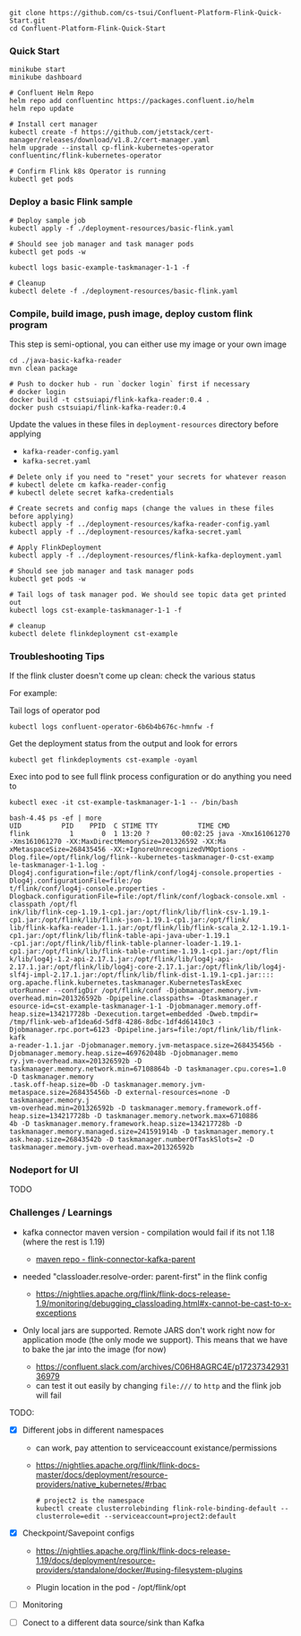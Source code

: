 
```
git clone https://github.com/cs-tsui/Confluent-Platform-Flink-Quick-Start.git
cd Confluent-Platform-Flink-Quick-Start
```

### Quick Start
```
minikube start
minikube dashboard

# Confluent Helm Repo
helm repo add confluentinc https://packages.confluent.io/helm
helm repo update

# Install cert manager
kubectl create -f https://github.com/jetstack/cert-manager/releases/download/v1.8.2/cert-manager.yaml 
helm upgrade --install cp-flink-kubernetes-operator confluentinc/flink-kubernetes-operator

# Confirm Flink k8s Operator is running
kubectl get pods
```

### Deploy a basic Flink sample
```
# Deploy sample job
kubectl apply -f ./deployment-resources/basic-flink.yaml

# Should see job manager and task manager pods
kubectl get pods -w

kubectl logs basic-example-taskmanager-1-1 -f

# Cleanup
kubectl delete -f ./deployment-resources/basic-flink.yaml
```


### Compile, build image, push image, deploy custom flink program

This step is semi-optional, you can either use my image or your own image
```
cd ./java-basic-kafka-reader
mvn clean package

# Push to docker hub - run `docker login` first if necessary
# docker login
docker build -t cstsuiapi/flink-kafka-reader:0.4 .
docker push cstsuiapi/flink-kafka-reader:0.4
```

Update the values in these files in `deployment-resources` directory before applying
* `kafka-reader-config.yaml`
* `kafka-secret.yaml`

```
# Delete only if you need to "reset" your secrets for whatever reason
# kubectl delete cm kafka-reader-config
# kubectl delete secret kafka-credentials

# Create secrets and config maps (change the values in these files before applying)
kubectl apply -f ../deployment-resources/kafka-reader-config.yaml
kubectl apply -f ../deployment-resources/kafka-secret.yaml

# Apply FlinkDeployment
kubectl apply -f ../deployment-resources/flink-kafka-deployment.yaml

# Should see job manager and task manager pods
kubectl get pods -w

# Tail logs of task manager pod. We should see topic data get printed out
kubectl logs cst-example-taskmanager-1-1 -f

# cleanup
kubectl delete flinkdeployment cst-example
```

### Troubleshooting Tips

If the flink cluster doesn't come up clean: check the various status

For example:

Tail logs of operator pod
```
kubectl logs confluent-operator-6b6b4b676c-hmnfw -f
```

Get the deployment status from the output and look for errors
```
kubectl get flinkdeployments cst-example -oyaml
```

Exec into pod to see full flink process configuration or do anything you need to

```
kubectl exec -it cst-example-taskmanager-1-1 -- /bin/bash

bash-4.4$ ps -ef | more
UID          PID    PPID  C STIME TTY          TIME CMD
flink          1       0  1 13:20 ?        00:02:25 java -Xmx161061270 -Xms161061270 -XX:MaxDirectMemorySize=201326592 -XX:Ma
xMetaspaceSize=268435456 -XX:+IgnoreUnrecognizedVMOptions -Dlog.file=/opt/flink/log/flink--kubernetes-taskmanager-0-cst-examp
le-taskmanager-1-1.log -Dlog4j.configuration=file:/opt/flink/conf/log4j-console.properties -Dlog4j.configurationFile=file:/op
t/flink/conf/log4j-console.properties -Dlogback.configurationFile=file:/opt/flink/conf/logback-console.xml -classpath /opt/fl
ink/lib/flink-cep-1.19.1-cp1.jar:/opt/flink/lib/flink-csv-1.19.1-cp1.jar:/opt/flink/lib/flink-json-1.19.1-cp1.jar:/opt/flink/
lib/flink-kafka-reader-1.1.jar:/opt/flink/lib/flink-scala_2.12-1.19.1-cp1.jar:/opt/flink/lib/flink-table-api-java-uber-1.19.1
-cp1.jar:/opt/flink/lib/flink-table-planner-loader-1.19.1-cp1.jar:/opt/flink/lib/flink-table-runtime-1.19.1-cp1.jar:/opt/flin
k/lib/log4j-1.2-api-2.17.1.jar:/opt/flink/lib/log4j-api-2.17.1.jar:/opt/flink/lib/log4j-core-2.17.1.jar:/opt/flink/lib/log4j-
slf4j-impl-2.17.1.jar:/opt/flink/lib/flink-dist-1.19.1-cp1.jar:::: org.apache.flink.kubernetes.taskmanager.KubernetesTaskExec
utorRunner --configDir /opt/flink/conf -Djobmanager.memory.jvm-overhead.min=201326592b -Dpipeline.classpaths= -Dtaskmanager.r
esource-id=cst-example-taskmanager-1-1 -Djobmanager.memory.off-heap.size=134217728b -Dexecution.target=embedded -Dweb.tmpdir=
/tmp/flink-web-af1dea6d-5df8-4286-8dbc-1df4d61410c3 -Djobmanager.rpc.port=6123 -Dpipeline.jars=file:/opt/flink/lib/flink-kafk
a-reader-1.1.jar -Djobmanager.memory.jvm-metaspace.size=268435456b -Djobmanager.memory.heap.size=469762048b -Djobmanager.memo
ry.jvm-overhead.max=201326592b -D taskmanager.memory.network.min=67108864b -D taskmanager.cpu.cores=1.0 -D taskmanager.memory
.task.off-heap.size=0b -D taskmanager.memory.jvm-metaspace.size=268435456b -D external-resources=none -D taskmanager.memory.j
vm-overhead.min=201326592b -D taskmanager.memory.framework.off-heap.size=134217728b -D taskmanager.memory.network.max=6710886
4b -D taskmanager.memory.framework.heap.size=134217728b -D taskmanager.memory.managed.size=241591914b -D taskmanager.memory.t
ask.heap.size=26843542b -D taskmanager.numberOfTaskSlots=2 -D taskmanager.memory.jvm-overhead.max=201326592b
```


### Nodeport for UI

TODO



### Challenges / Learnings 

- kafka connector maven version - compilation would fail if its not 1.18 (where the rest is 1.19) 
   - [maven repo - flink-connector-kafka-parent](https://mvnrepository.com/artifact/io.confluent.flink/flink-connector-kafka-parent)

- needed "classloader.resolve-order: parent-first" in the flink config
  - https://nightlies.apache.org/flink/flink-docs-release-1.9/monitoring/debugging_classloading.html#x-cannot-be-cast-to-x-exceptions

- Only local jars are supported. Remote JARS don't work right now for application mode (the only mode we support). This means that we have to bake the jar into the image (for now)
  - https://confluent.slack.com/archives/C06H8AGRC4E/p1723734293136979
  - can test it out easily by changing `file:///` to `http` and the flink job will fail

TODO:

- [X] Different jobs in different namespaces
  - can work, pay attention to serviceaccount existance/permissions
  - https://nightlies.apache.org/flink/flink-docs-master/docs/deployment/resource-providers/native_kubernetes/#rbac

	```
	# project2 is the namespace
	kubectl create clusterrolebinding flink-role-binding-default --clusterrole=edit --serviceaccount=project2:default
	```

- [X] Checkpoint/Savepoint configs
  - https://nightlies.apache.org/flink/flink-docs-release-1.19/docs/deployment/resource-providers/standalone/docker/#using-filesystem-plugins

  - Plugin location in the pod - /opt/flink/opt



- [ ] Monitoring

- [ ] Conect to a different data source/sink than Kafka


### 
